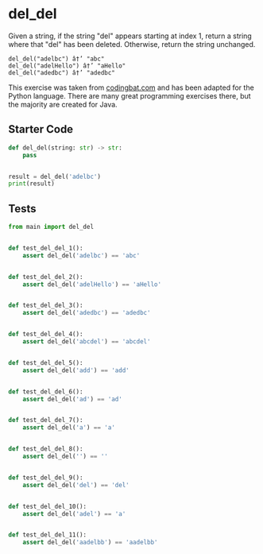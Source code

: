 # del_del





Given a string, if the string "del" appears starting at index 1, return a string where that "del" has been deleted. Otherwise, return the string unchanged.

```
del_del("adelbc") â†’ "abc"
del_del("adelHello") â†’ "aHello"
del_del("adedbc") â†’ "adedbc"
```

This exercise was taken from [codingbat.com](https://codingbat.com/prob/p100905) and has been adapted for the Python language. There are many great programming exercises there, but the majority are created for Java.

## Starter Code
```python
def del_del(string: str) -> str:
    pass


result = del_del('adelbc')
print(result)
```

## Tests
```python
from main import del_del


def test_del_del_1():
    assert del_del('adelbc') == 'abc'


def test_del_del_2():
    assert del_del('adelHello') == 'aHello'


def test_del_del_3():
    assert del_del('adedbc') == 'adedbc'


def test_del_del_4():
    assert del_del('abcdel') == 'abcdel'


def test_del_del_5():
    assert del_del('add') == 'add'


def test_del_del_6():
    assert del_del('ad') == 'ad'


def test_del_del_7():
    assert del_del('a') == 'a'


def test_del_del_8():
    assert del_del('') == ''


def test_del_del_9():
    assert del_del('del') == 'del'


def test_del_del_10():
    assert del_del('adel') == 'a'


def test_del_del_11():
    assert del_del('aadelbb') == 'aadelbb'
```
